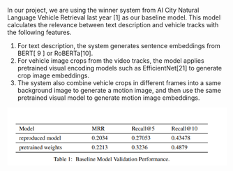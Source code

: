 In our project, we are using the winner system from AI City Natural Language Vehicle Retrieval last year [1] as our baseline model. This model calculates the relevance between text description and vehicle tracks with the following features.
1. For text description, the system generates sentence embeddings from BERT[ 9 ] or
RoBERTa[10].
2. For vehicle image crops from the video tracks, the model applies pretrained visual encoding
models such as EfficientNet[21] to generate crop image embeddings.
3. The system also combine vehicle crops in different frames into a same background image to
generate a motion image, and then use the same pretrained visual model to generate motion
image embeddings.

![framework](./results.jpg)
